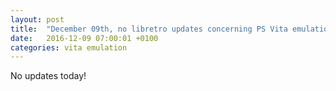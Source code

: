 ```yaml
---
layout: post
title:  "December 09th, no libretro updates concerning PS Vita emulation and emulators"
date:   2016-12-09 07:00:01 +0100
categories: vita emulation
---
```


No updates today!
